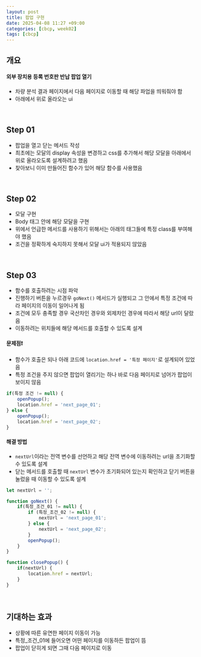 ```yaml
---
layout: post
title: 팝업 구현
date: 2025-04-08 11:27 +09:00
categories: [cbcp, week02]
tags: [cbcp]
---
```


## 개요

#### 외부 장치용 등록 번호판 반납 팝업 열기

- 차량 분석 결과 페이지에서 다음 페이지로 이동할 때 해당 파업을 띄워줘야 함
- 아래에서 위로 올라오는 ui

<br>

## Step 01

- 팝업을 열고 닫는 메서드 작성
- 최초에는 모달의 display 속성을 변경하고 css를 추가해서 해당 모달을 아래에서 위로 올라오도록 설계하려고 했음
- 찾아보니 이미 만들어진 함수가 있어 해당 함수를 사용했음

<br>

## Step 02

- 모달 구현
- Body 태그 안에 해당 모달을 구현
- 위에서 언급한 메서드를 사용하기 위해서는 아래의 태그들에 특정 class를 부여해야 했음
- 조건을 정확하게 숙지하지 못해서 모달 ui가 적용되지 않았음

<br>

## Step 03

- 함수를 호출하려는 시점 파악
- 진행하기 버튼을 누르경우 `goNext()` 메서드가 실행되고 그 안에서 특정 조건에 따라 페이지의 이동이 일어나게 됨
- 조건에 모두 충족할 경우 국산차인 경우와 외제차인 경우에 따라서 해당 url이 달랐음
- 이동하려는 위치들에 해당 메서드를 호출할 수 있도록 설계

#### 문제점❗

- 함수가 호출은 되나 아래 코드에 `location.href = '특정 페이지'`로 설계되어 있었음
- 특정 조건을 주지 않으면 팝업이 열리기는 하나 바로 다음 페이지로 넘어가 팝업이 보이지 않음

```javascript
if(특정 조건 != null) {
    openPopup();
    location.href = 'next_page_01';
} else {
    openPopup();
    location.href = 'next_page_02';
}
```

#### 해결 방법

- `nextUrl`이라는 전역 변수를 선언하고 해당 전역 변수에 이동하려는 url을 초기화할 수 있도록 설계
- 닫는 메서드를 호출할 때 `nextUrl` 변수가 초기화되어 있는지 확인하고 닫기 버튼을 눌렀을 때 이동할 수 있도록 설계

```javascript
let nextUrl = '';

function goNext() {
    if(특정_조건_01 != null) {
        if (특정_조건_02 != null) {
            nextUrl = 'next_page_01';
        } else {
            nextUrl = 'next_page_02';
        }
        openPopup();
    }
}

function closePopup() {
    if(nextUrl) {
        location.href = nextUrl;
    }
}
```

<br>

## 기대하는 효과

- 상황에 따른 유연한 페이지 이동이 가능
- 특정_조건_01에 들어오면 어떤 페이지를 이동하든 팝업이 뜸
- 팝업이 닫히게 되면 그때 다음 페이지로 이동